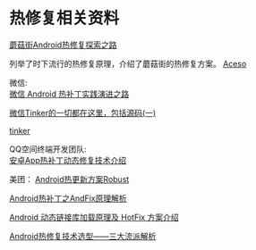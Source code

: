 # 热修复相关资料



[蘑菇街Android热修复探索之路](http://mp.weixin.qq.com/s?__biz=MzI3OTE2NTQ5NA==&mid=2247483698&idx=1&sn=8ef838b932c1aedd17005c22c97d8289&chksm=eb4aae6bdc3d277dd18ffe2353464ed6422519c2062eb63152eb39631726ecbb47edf7fb3548&mpshare=1&scene=23&srcid=0222bkw6o0SIaVD5nd75DzPi#rd)

列举了时下流行的热修复原理，介绍了蘑菇街的热修复方案。
[Aceso](https://github.com/meili/Aceso)


微信:  
[微信 Android 热补丁实践演进之路](http://mp.weixin.qq.com/s?__biz=MzA3NTYzODYzMg==&mid=2653577297&idx=2&sn=f7dab65e2696aa9f9fda7102e91e7fcb&scene=0#wechat_redirect)  

[微信Tinker的一切都在这里，包括源码(一)](http://mp.weixin.qq.com/s?__biz=MzAwNDY1ODY2OQ==&mid=2649286384&idx=1&sn=f1aff31d6a567674759be476bcd12549&scene=0#rd)  

[tinker](https://github.com/Tencent/tinker)

QQ空间终端开发团队:  
[安卓App热补丁动态修复技术介绍](https://mp.weixin.qq.com/s?__biz=MzI1MTA1MzM2Nw==&mid=400118620&idx=1&sn=b4fdd5055731290eef12ad0d17f39d4a&scene=1&srcid=1106Imu9ZgwybID13e7y2nEi#wechat_redirect)

美团： [Android热更新方案Robust](http://tech.meituan.com/android_robust.html)


[Android热补丁之AndFix原理解析](http://w4lle.github.io/2016/03/03/Android%E7%83%AD%E8%A1%A5%E4%B8%81%E4%B9%8BAndFix%E5%8E%9F%E7%90%86%E8%A7%A3%E6%9E%90/)

[Android 动态链接库加载原理及 HotFix 方案介绍](http://mp.weixin.qq.com/s?__biz=MzA3NTYzODYzMg==&mid=2653577702&idx=1&sn=1288c77cd8fc2db68dc92cf18d675ace&scene=4#wechat_redirect)


[Android热修复技术选型——三大流派解析](http://mp.weixin.qq.com/s?__biz=MzA3ODg4MDk0Ng==&mid=2651112709&idx=1&sn=09f82f5e2e8e287904391dbc4b1f83f6&scene=1&srcid=0909KyPp8gx8aLwII2MEYUQ3#rd)
